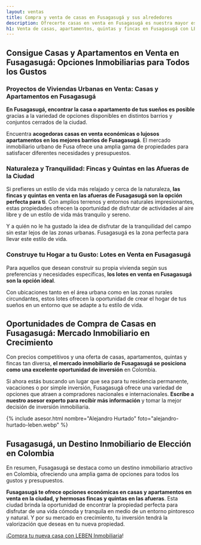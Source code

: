```yaml
---
layout: ventas
title: Compra y venta de casas en Fusagasugá y sus alrededores
description: Ofrecerte casas en venta en Fusagasugá es nuestra mayor especialidad. ¿Necesitas comprar una casa? ¿O vas a vender la tuya? Leben Inmobiliaria te asesora
h1: Venta de casas, apartamentos, quintas y fincas en Fusagasugá con LEBEN inmobiliaria
---
```

## Consigue Casas y Apartamentos en Venta en Fusagasugá: Opciones Inmobiliarias para Todos los Gustos

### Proyectos de Viviendas Urbanas en Venta: Casas y Apartamentos en Fusagasugá

**En Fusagasugá, encontrar la casa o apartamento de tus sueños es posible** gracias a la variedad de opciones disponibles en distintos barrios y conjuntos cerrados de la ciudad.

Encuentra **acogedoras casas en venta económicas o lujosos apartamentos en los mejores barrios de Fusagasugá**. El mercado inmobiliario urbano de Fusa ofrece una amplia gama de propiedades para satisfacer diferentes necesidades y presupuestos.

### Naturaleza y Tranquilidad: Fincas y Quintas en las Afueras de la Ciudad

Si prefieres un estilo de vida más relajado y cerca de la naturaleza, **las fincas y quintas en venta en las afueras de Fusagasugá son la opción perfecta para ti**. Con amplios terrenos y entornos naturales impresionantes, estas propiedades ofrecen la oportunidad de disfrutar de actividades al aire libre y de un estilo de vida más tranquilo y sereno.

Y a quién no le ha gustado la idea de disfrutar de la tranquilidad del campo sin estar lejos de las zonas urbanas. Fusagasugá es la zona perfecta para llevar este estilo de vida.

### Construye tu Hogar a tu Gusto: Lotes en Venta en Fusagasugá

Para aquellos que desean construir su propia vivienda según sus preferencias y necesidades específicas, **los lotes en venta en Fusagasugá son la opción ideal**.

Con ubicaciones tanto en el área urbana como en las zonas rurales circundantes, estos lotes ofrecen la oportunidad de crear el hogar de tus sueños en un entorno que se adapte a tu estilo de vida.

## Oportunidades de Compra de Casas en Fusagasugá: Mercado Inmobiliario en Crecimiento

Con precios competitivos y una oferta de casas, apartamentos, quintas y fincas tan diversa, **el mercado inmobiliario de Fusagasugá se posiciona como una excelente oportunidad de inversión** en Colombia.

Si ahora estás buscando un lugar que sea para tu residencia permanente, vacaciones o por simple inversión, Fusagasugá ofrece una variedad de opciones que atraen a compradores nacionales e internacionales. **Escribe a nuestro asesor experto para recibir más información** y tomar la mejor decisión de inversión inmobiliaria.

{% include asesor.html nombre="Alejandro Hurtado" foto="alejandro-hurtado-leben.webp" %}

## Fusagasugá, un Destino Inmobiliario de Elección en Colombia

En resumen, Fusagasugá se destaca como un destino inmobiliario atractivo en Colombia, ofreciendo una amplia gama de opciones para todos los gustos y presupuestos.

**Fusagasugá te ofrece opciones económicas en casas y apartamentos en venta en la ciudad, y hermosas fincas y quintas en las afueras**. Esta ciudad brinda la oportunidad de encontrar la propiedad perfecta para disfrutar de una vida cómoda y tranquila en medio de un entorno pintoresco y natural. Y por su mercado en crecimiento, tu inversión tendrá la valorización que deseas en tu nueva propiedad.

¡[Compra tu nueva casa con LEBEN Inmobiliaria](#asesor)!
